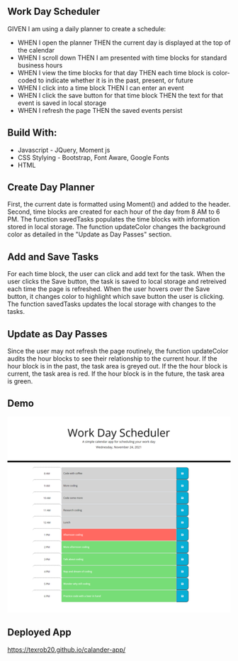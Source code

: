 ## Work Day Scheduler 

GIVEN I am using a daily planner to create a schedule: 
- WHEN I open the planner THEN the current day is displayed at the top of the calendar
- WHEN I scroll down THEN I am presented with time blocks for standard business hours
- WHEN I view the time blocks for that day THEN each time block is color-coded to indicate whether it is in the past, present, or future
- WHEN I click into a time block THEN I can enter an event
- WHEN I click the save button for that time block THEN the text for that event is saved in local storage
- WHEN I refresh the page THEN the saved events persist

## Build With:
- Javascript - JQuery, Moment js
- CSS Stylying - Bootstrap, Font Aware, Google Fonts
- HTML

## Create Day Planner
First, the current date is formatted using Moment() and added to the header.  Second, time blocks are created for each hour of the day from 8 AM to 6 PM.  The function savedTasks populates the time blocks with information stored in local storage.  The function updateColor changes the background color as detailed in the "Update as Day Passes" section.

## Add and Save Tasks
For each time block, the user can click and add text for the task.  When the user clicks the Save button, the task is saved to local storage and retreived each time the page is refreshed.  When the user hovers over the Save button, it changes color to highlight which save button the user is clicking.  The function savedTasks updates the local storage with changes to the tasks.

## Update as Day Passes
Since the user may not refresh the page routinely, the function updateColor audits the hour blocks to see their relationship to the current hour.  If the hour block is in the past, the task area is greyed out.  If the the hour block is current, the task area is red.  If the hour block is in the future, the task area is green.

## Demo
<img src=https://github.com/texrob20/calander-app/blob/main/assets/scheduler-demo.png>

## Deployed App
https://texrob20.github.io/calander-app/
